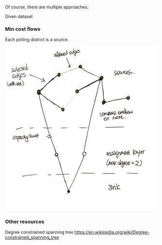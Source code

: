 Of course, there are multiple approaches.



Given dataset



### Min cost flows

Each polling district is a source.


![min-cost-flow-modelling](assets/min-cost-flow-modelling.png)


### Other resources

Degree constrained spanning tree
https://en.wikipedia.org/wiki/Degree-constrained_spanning_tree

